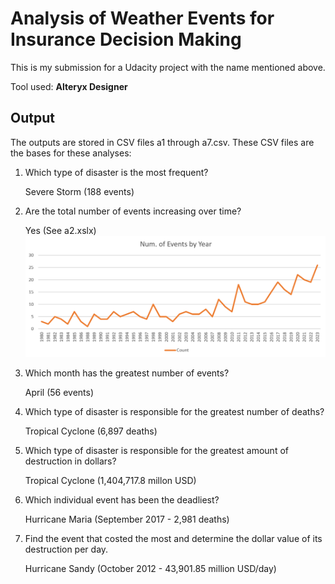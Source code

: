 # Analysis of Weather Events for Insurance Decision Making

This is my submission for a Udacity project with the name mentioned above.

Tool used: **Alteryx Designer**

## Output

The outputs are stored in CSV files a1 through a7.csv. These CSV files are the bases for these analyses:

1. Which type of disaster is the most frequent?

    Severe Storm (188 events)

2. Are the total number of events increasing over time?

    Yes (See a2.xslx)
    ![Events by Year](events-by-year.png)

3. Which month has the greatest number of events?

    April (56 events)

4. Which type of disaster is responsible for the greatest number of deaths?
    
    Tropical Cyclone (6,897 deaths)

5. Which type of disaster is responsible for the greatest amount of destruction in dollars?

    Tropical Cyclone (1,404,717.8 millon USD)

6. Which individual event has been the deadliest?

    Hurricane Maria (September 2017 - 2,981 deaths)

7. Find the event that costed the most and determine the dollar value of its destruction per day.

    Hurricane Sandy (October 2012 - 43,901.85 million USD/day)	